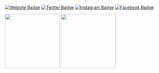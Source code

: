 [![Website Badge](https://img.shields.io/badge/Website-3b5998?style=for-the-badge&logo=google-chrome&logoColor=white)](https://taroj.vercel.app)
[![Twitter Badge](https://img.shields.io/badge/Twitter-1D9BF0?style=for-the-badge&logo=twitter&logoColor=white)](https://twitter.com/taroj1205)
[![Instagram Badge](https://img.shields.io/badge/Instagram-E4405F?style=for-the-badge&logo=instagram&logoColor=white)](https://instagram.com/taroj1205)
[![Facebook Badge](https://img.shields.io/badge/Facebook-1877F2?style=for-the-badge&logo=facebook&logoColor=white)](https://www.facebook.com/taroj1205)


<p>
  <img height="180em" src="https://github-readme-stats.vercel.app/api?username=taroj1205&show_icons=true&hide_border=true&&count_private=true&include_all_commits=true&theme=dark"/>
  <img height="180em" src="https://github-readme-stats.vercel.app/api/top-langs/?username=taroj1205&show_icons=true&hide_border=true&layout=compact&langs_count=10&theme=dark"/>
</p>
